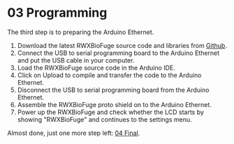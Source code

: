 03 Programming
==============

The third step is to preparing the Arduino Ethernet.

1. Download the latest RWXBioFuge source code and libraries from [Github][1].
2. Connect the USB to serial programming board to the Arduino Ethernet and put the USB cable in your computer.
3. Load the RWXBioFuge source code in the Arduino IDE.
4. Click on Upload to compile and transfer the code to the Arduino Ethernet.
5. Disconnect the USB to serial programming board from the Arduino Ethernet.
6. Assemble the RWXBioFuge proto shield on to the Arduino Ethernet.
7. Power up the RWXBioFuge and check whether the LCD starts by showing "RWXBioFuge" and continues to the settings menu.

Almost done, just one more step left: [04 Final][2].

[1]:https://github.com/PieterVanBoheemen/RWXBioFuge/edit/master/ArduinoCode/
[2]:https://github.com/PieterVanBoheemen/RWXBioFuge/edit/master/Docs/Assembly/04-Final.md
